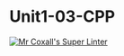 # Unit1-03-CPP
[![Mr Coxall's Super Linter](https://github.com/ICS3UC-Programming-ChanellaK/Unit1-03-CPP/workflows/Mr%20Coxall's%20Super%20Linter/badge.svg)](https://github.com/ICS3UC-Programming-ChanellaK/Unit1-03-CPP/actions/)
